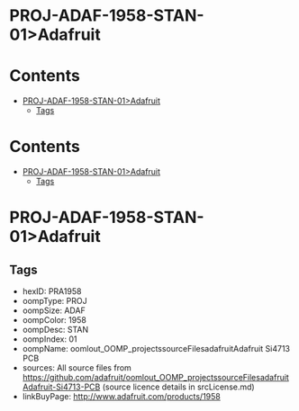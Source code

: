 
PROJ-ADAF-1958-STAN-01>Adafruit
===============================

Contents
========

* [PROJ-ADAF-1958-STAN-01>Adafruit](#proj-adaf-1958-stan-01adafruit)
	* [Tags](#tags)

Contents
========

* [PROJ-ADAF-1958-STAN-01>Adafruit](#proj-adaf-1958-stan-01adafruit)
	* [Tags](#tags)

# PROJ-ADAF-1958-STAN-01>Adafruit

## Tags

- hexID: PRA1958
- oompType: PROJ
- oompSize: ADAF
- oompColor: 1958
- oompDesc: STAN
- oompIndex: 01
- oompName: oomlout_OOMP_projectssourceFilesadafruitAdafruit Si4713 PCB
- sources: All source files from https://github.com/adafruit/oomlout_OOMP_projectssourceFilesadafruitAdafruit-Si4713-PCB (source licence details in srcLicense.md)
- linkBuyPage: http://www.adafruit.com/products/1958
